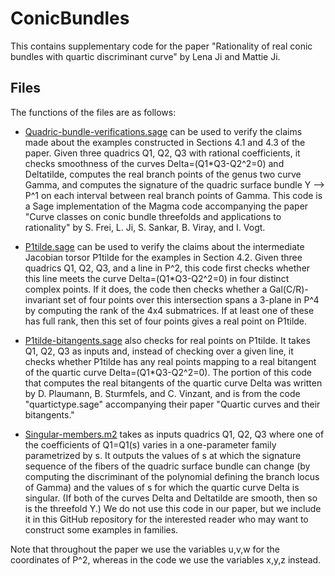 # ConicBundles
This contains supplementary code for the paper "Rationality of real conic bundles with quartic discriminant curve" by Lena Ji and Mattie Ji.

## Files

The functions of the files are as follows:

- [Quadric-bundle-verifications.sage](Quadric-bundle-verifications.sage) can be used to verify the claims made about the examples constructed in Sections 4.1 and 4.3 of the paper. Given three quadrics Q1, Q2, Q3 with rational coefficients, it checks smoothness of the curves Delta=(Q1*Q3-Q2^2=0) and Deltatilde, computes the real branch points of the genus two curve Gamma, and computes the signature of the quadric surface bundle Y --> P^1 on each interval between real branch points of Gamma. This code is a Sage implementation of the Magma code accompanying the paper "Curve classes on conic bundle threefolds and applications to rationality" by S. Frei, L. Ji, S. Sankar, B. Viray, and I. Vogt.

- [P1tilde.sage](P1tilde.sage) can be used to verify the claims about the intermediate Jacobian torsor P1tilde for the examples in Section 4.2. Given three quadrics Q1, Q2, Q3, and a line in P^2, this code first checks whether this line meets the curve Delta=(Q1*Q3-Q2^2=0) in four distinct complex points. If it does, the code then checks whether a Gal(C/R)-invariant set of four points over this intersection spans a 3-plane in P^4 by computing the rank of the 4x4 submatrices. If at least one of these has full rank, then this set of four points gives a real point on P1tilde.

- [P1tilde-bitangents.sage](P1tilde-bitangents.sage) also checks for real points on P1tilde. It takes Q1, Q2, Q3 as inputs and, instead of checking over a given line, it checks whether P1tilde has any real points mapping to a real bitangent of the quartic curve Delta=(Q1*Q3-Q2^2=0). The portion of this code that computes the real bitangents of the quartic curve Delta was written by D. Plaumann, B. Sturmfels, and C. Vinzant, and is from the code "quartictype.sage" accompanying their paper "Quartic curves and their bitangents."

- [Singular-members.m2](Singular-members.m2) takes as inputs quadrics Q1, Q2, Q3 where one of the coefficients of Q1=Q1(s) varies in a one-parameter family parametrized by s. It outputs the values of s at which the signature sequence of the fibers of the quadric surface bundle can change (by computing the discriminant of the polynomial defining the branch locus of Gamma) and the values of s for which the quartic curve Delta is singular. (If both of the curves Delta and Deltatilde are smooth, then so is the threefold Y.) We do not use this code in our paper, but we include it in this GitHub repository for the interested reader who may want to construct some examples in families.

Note that throughout the paper we use the variables u,v,w for the coordinates of P^2, whereas in the code we use the variables x,y,z instead.
